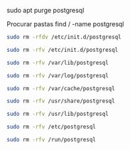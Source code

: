 sudo apt purge postgresql

Procurar pastas
find / -name postgresql
```sh
sudo rm -rfdv /etc/init.d/postgresql

sudo rm -rfv /etc/init.d/postgresql

sudo rm -rfv /var/lib/postgresql

sudo rm -rfv /var/log/postgresql

sudo rm -rfv /var/cache/postgresql

sudo rm -rfv /usr/share/postgresql

sudo rm -rfv /usr/lib/postgresql

sudo rm -rfv /etc/postgresql

sudo rm -rfv /run/postgresql
```
